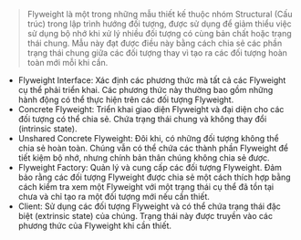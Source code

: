 > Flyweight là một trong những mẫu thiết kế thuộc nhóm Structural (Cấu trúc) trong lập trình hướng đối tượng, được sử dụng để giảm thiểu việc sử dụng bộ nhớ khi xử lý nhiều đối tượng có cùng bản chất hoặc trạng thái chung. Mẫu này đạt được điều này bằng cách chia sẻ các phần trạng thái chung giữa các đối tượng thay vì tạo ra các đối tượng hoàn toàn mới mỗi khi cần.
- Flyweight Interface: Xác định các phương thức mà tất cả các Flyweight cụ thể phải triển khai. Các phương thức này thường bao gồm những hành động có thể thực hiện trên các đối tượng Flyweight.
- Concrete Flyweight: Triển khai giao diện Flyweight và đại diện cho các đối tượng có thể chia sẻ. Chứa trạng thái chung và không thay đổi (intrinsic state).
- Unshared Concrete Flyweight: Đôi khi, có những đối tượng không thể chia sẻ hoàn toàn. Chúng vẫn có thể chứa các thành phần Flyweight để tiết kiệm bộ nhớ, nhưng chính bản thân chúng không chia sẻ được.
- Flyweight Factory: Quản lý và cung cấp các đối tượng Flyweight. Đảm bảo rằng các đối tượng Flyweight được chia sẻ một cách thích hợp bằng cách kiểm tra xem một Flyweight với một trạng thái cụ thể đã tồn tại chưa và chỉ tạo ra một đối tượng mới nếu cần thiết.
- Client: Sử dụng các đối tượng Flyweight và có thể chứa trạng thái đặc biệt (extrinsic state) của chúng. Trạng thái này được truyền vào các phương thức của Flyweight khi cần thiết.
